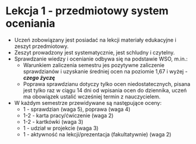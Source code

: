 # Lekcja 1 - przedmiotowy system oceniania

- Uczeń zobowiązany jest posiadać na lekcji materiały edukacyjne i zeszyt przedmiotowy.
- Zeszyt prowadzony jest systematycznie, jest schludny i czytelny.
- Sprawdzanie wiedzy i ocenianie odbywa się na podstawie WSO, m.in.:
  - Warunkiem zaliczenia semestru jes pozytywne zaliczenie sprawdzianów i uzyskanie średniej ocen na poziomie 1,67 i wyżej - **_czego życzę_**
  - Poprawa sprawdzianu dotyczy tylko ocen niedostatecznych, pisana jest tylko raz w ciągu 14 dni od wpisania ocen do dziennika, uczeń ma obowiązek ustalić wcześniej termin z nauczycielem.
- W każdym semestrze przewidywane są następujące oceny:
  - 1 - sprawdzian (waga 5), poprawa (waga 4)
  - 1-2 - karta pracy/ćwiczenie (waga 2)
  - 1-2 - kartkówki (waga 3)
  - 1 - udział w projekcie (waga 3)
  - 1 - aktywność na lekcji/prezentacja (fakultatywnie) (waga 2)
